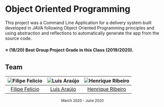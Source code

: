 # Object Oriented Programming

This project was a Command Line Application for a delivery system built developed in JAVA following Object Oriented Programming principles and using abstraction and reflections to automatically generate the app from the source code. 

#### :star: (18/20) Best Group Project Grade in this Class (2019/2020).

## Team

![Filipe Felício][filipe-pic] | ![Luís Araújo][luis-pic] | ![Henrique Ribeiro][henrique-pic]
:---: | :---: | :---:
[Filipe Felício][filipe] | [Luís Araújo][luis] | [Henrique Ribeiro][henrique]

[filipe]: https://github.com/feliciofilipe
[filipe-pic]: https://github.com/feliciofilipe.png?size=120
[henrique]: https://github.com/henriq350
[henrique-pic]: https://github.com/henriq350
[luis]: https://github.com/LAraujo7
[luis-pic]: https://github.com/LAraujo7.png?size=120

<div align="center">
  <sub>March 2020 - June 2020</sub>
</div>
